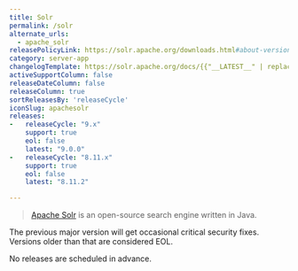 ```yaml
---
title: Solr
permalink: /solr
alternate_urls:
  - apache_solr
releasePolicyLink: https://solr.apache.org/downloads.html#about-versions-and-support
category: server-app
changelogTemplate: https://solr.apache.org/docs/{{"__LATEST__" | replace:'.','_'}}/changes/Changes.html
activeSupportColumn: false
releaseDateColumn: false
releaseColumn: true
sortReleasesBy: 'releaseCycle'
iconSlug: apachesolr
releases:
-   releaseCycle: "9.x"
    support: true
    eol: false
    latest: "9.0.0"
-   releaseCycle: "8.11.x"
    support: true
    eol: false
    latest: "8.11.2"

---
```


> [Apache Solr](https://solr.apache.org/) is an open-source search engine written in Java.

The previous major version will get occasional critical security fixes.
Versions older than that are considered EOL.

No releases are scheduled in advance.
